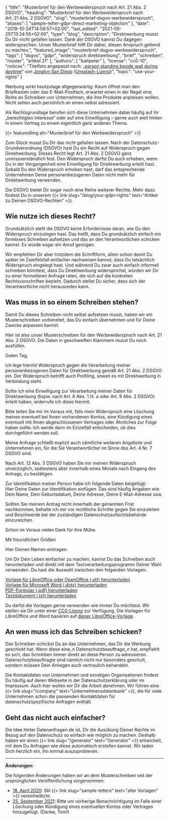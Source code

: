 {
    "title": "Musterbrief für den Werbewiderspruch nach Art. 21 Abs. 2 DSGVO",
    "heading": "Musterbrief für den Werbewiderspruch nach Art.&nbsp;21&nbsp;Abs.&nbsp;2&nbsp;DSGVO",
    "slug": "musterbrief-dsgvo-werbewiderspruch",
    "aliases": [ "sample-letter-gdpr-direct-marketing-objection" ],
    "date": "2019-10-24T14:59:57+02:00",
    "last_edited": "2021-09-25T13:24:55+02:00",
    "type": "blog",
    "description": "Direktwerbung musst Du Dir nicht gefallen lassen. Dank der DSGVO kannst Du dagegen widersprechen. Unser Musterbrief hilft Dir dabei, diesen Anspruch geltend zu machen.",
    "featured_image": "musterbrief-dsgvo-werbewiderspruch",
    "tags": [ "dsgvo", "gdpr", "widerspruch direktwerbung", "brief", "schreiben", "muster", "artikel 21" ],
    "authors": [ "baltpeter" ],
    "license": "cc0-10",
    "notices": "Titelfoto angepasst nach: „[person standing beside wall during daytime](https://unsplash.com/photos/ZO_tXe8Tinw)“ von [Jonalyn San Diego](https://unsplash.com/@sandiejo) ([Unsplash-Lizenz](https://unsplash.com/license))",
    "topic": "use-your-rights"
}

Werbung wirkt heutzutage allgegenwärtig: Kaum öffnet man den Briefkasten oder das E-Mail-Postfach, erwartet einen in der Regel eine Reihe an Schreiben von Unternehmen, die ihre Produkte anpreisen wollen. Nicht selten auch persönlich an einen selbst adressiert.

Als Rechtsgrundlage berufen sich diese Unternehmen dabei häufig auf ihr „berechtigtes Interesse“ oder auf eine Einwilligung – gerne auch weit hinten in einem Vertrag zu einem eigentlich ganz anderen Thema.

{{< featuredImg alt="Musterbrief für den Werbewiderspruch" >}}

Zum Glück musst Du Dir das nicht gefallen lassen. Nach der Datenschutz-Grundverordnung (DSGVO) hast Du ein Recht auf Widerspruch gegen Direktwerbung. Dieses Recht legt Art. 21 Abs. 2 DSGVO ganz unmissverständlich fest. Den Widerspruch darfst Du auch erheben, wenn Du in der Vergangenheit eine Einwilligung für Direktwerbung erteilt hast.  
Sobald Du den Widerspruch erhoben hast, darf das entsprechende Unternehmen Deine personenbezogenen Daten nicht mehr für Direktwerbung verwenden.

Die DSGVO bietet Dir sogar noch eine Reihe weiterer Rechte. Mehr dazu findest Du in unserem {{< link slug="/blog/your-gdpr-rights" text="Artikel zu Deinen DSGVO-Rechten" >}}.

## Wie nutze ich dieses Recht?

Grundsätzlich stellt die DSGVO keine Erfordernisse daran, wie Du den Widerspruch einzulegen hast. Das heißt, dass Du grundsätzlich einfach ein formloses Schreiben aufsetzen und das an den Verantwortlichen schicken kannst. Es würde sogar ein Anruf genügen.

Wir empfehlen Dir aber trotzdem die Schriftform, allein schon damit Du später im Zweifelsfall einfacher nachweisen kannst, dass Du tatsächlich Widerspruch eingelegt hast. Und während Du zwar auch einfach informell schreiben könntest, dass Du Direktwerbung widersprichst, würden wir Dir zu einer formelleren Anfrage raten, die sich auf die konkreten Rechtsvorschriften bezieht. Dadurch stellst Du sicher, dass sich der Verantwortliche nicht herausreden kann.

## Was muss in so einem Schreiben stehen?

Damit Du dieses Schreiben nicht selbst aufsetzen musst, haben wir ein Musterschreiben vorbereitet, das Du einfach übernehmen und für Deine Zwecke anpassen kannst.

Hier ist also unser Musterschreiben für den Werbewiderspruch nach Art. 21 Abs. 2 DSGVO. Die Daten in <span class="blog-letter-fill-in">geschweiften Klammern</span> musst Du noch ausfüllen.

<div class="blog-letter">
<p>Guten Tag,</p>

<p>ich lege hiermit Widerspruch gegen die Verarbeitung meiner personenbezogenen Daten für Direktwerbung gemäß Art. 21 Abs. 2 DSGVO ein. Der Widerspruch betrifft auch Profiling, soweit es mit Direktwerbung in Verbindung steht.</p>

<p>Sollte ich eine Einwilligung zur Verarbeitung meiner Daten für Direktwerbung (bspw. nach Art. 6 Abs. 1 lit. a oder Art. 9 Abs. 2 DSGVO) erteilt haben, widerrufe ich diese hiermit.</p>

<p>Bitte teilen Sie mir im Voraus mit, falls mein Widerspruch eine Löschung meines eventuell bei Ihnen vorhandenen Kontos, eine Kündigung eines eventuell mit Ihnen abgeschlossenen Vertrages oder Ähnliches zur Folge haben sollte. Ich werde dann im Einzelfall entscheiden, ob dies durchgeführt werden soll.</p>

<p>Meine Anfrage schließt explizit auch sämtliche weiteren Angebote und Unternehmen ein, für die Sie Verantwortlicher im Sinne des Art. 4 Nr. 7 DSGVO sind.</p>

<p>Nach Art. 12 Abs. 3 DSGVO haben Sie mir meinen Widerspruch unverzüglich, spätestens aber innerhalb eines Monats nach Eingang des Antrags, zu bestätigen.</p>

<p>Zur Identifikation meiner Person habe ich folgende Daten beigefügt:<br>
<span class="blog-letter-fill-in">Hier Deine Daten zur Identifikation einfügen. Das sind häufig Angaben wie Dein Name, Dein Geburtsdatum, Deine Adresse, Deine E-Mail-Adresse usw.</span></p>

<p>Sollten Sie meinem Antrag nicht innerhalb der genannten Frist nachkommen, behalte ich mir vor rechtliche Schritte gegen Sie einzuleiten und Beschwerde bei der zuständigen Datenschutzaufsichtsbehörde einzureichen.</p>

<p>Schon im Voraus vielen Dank für Ihre Mühe.</p>

<p>Mit freundlichen Grüßen</p>

<p><span class="blog-letter-fill-in">Hier Deinen Namen eintragen.</span></p>
</div>

Um Dir Dein Leben einfacher zu machen, kannst Du das Schreiben auch herunterladen und direkt mit dem Textverarbeitungsprogramm Deiner Wahl verwenden. Du hast die Auswahl zwischen den folgenden Vorlagen:

<a href="/downloads/musterschreiben-dsgvo-werbewiderspruch-datenanfragen.de.ott" class="button button-primary" style="margin-bottom: 10px;">Vorlage für LibreOffice oder OpenOffice (.ott) herunterladen</a><br>
<a href="/downloads/musterschreiben-dsgvo-werbewiderspruch-datenanfragen.de.dotx" class="button button-secondary" style="margin-bottom: 10px;">Vorlage für Microsoft Word (.dotx) herunterladen</a><br>
<a href="/downloads/musterschreiben-dsgvo-werbewiderspruch-datenanfragen.de.pdf" class="button button-secondary" style="margin-bottom: 10px;">PDF-Formular (.pdf) herunterladen</a><br>
<a href="/downloads/musterschreiben-dsgvo-werbewiderspruch-datenanfragen.de.txt" class="button button-secondary">Textdokument (.txt) herunterladen</a>

Du darfst die Vorlagen gerne verwenden wie immer Du möchtest. Wir stellen sie Dir unter einer [CC0-Lizenz](https://creativecommons.org/publicdomain/zero/1.0/) zur Verfügung. Die Vorlagen für LibreOffice und Word basieren auf [dieser LibreOffice-Vorlage](https://extensions.libreoffice.org/templates/geschaeftsbrief-din-5008-2011-b-a4-ib).

## An wen muss ich das Schreiben schicken?

Das Schreiben schickst Du an das Unternehmen, das Dir die Werbung geschickt hat. Wenn diese eine_n Datenschutzbeauftrage_n hat, empfiehlt es sich, das Schreiben immer direkt an diese Person zu adressieren. Datenschutzbeauftragte sind nämlich nicht nur besonders geschult, sondern müssen Dein Anliegen auch vertraulich behandeln.

Die Kontaktdaten von Unternehmen und sonstigen Organisationen findest Du häufig auf deren Webseite in der Datenschutzerklärung oder im Impressum. Auch hier wollen wir Dir die Arbeit abnehmen. Wir führen eine {{< link slug="/company" text="Unternehmensdatenbank" >}}, die für viele Unternehmen schon die passenden Kontaktdaten für datenschutzspezifische Anfragen enthält.

## Geht das nicht auch einfacher?

Die Idee hinter Datenanfragen.de ist, Dir die Ausübung Deiner Rechte im Bezug auf den Datenschutz so einfach wie möglich zu machen. Deshalb haben wir einen {{< link slug="/generator" text="Generator" >}} entwickelt, mit dem Du Anfragen wie diese automatisch erstellen kannst. Wir laden Dich herzlich ein, ihn einmal auszuprobieren.

---

**Änderungen:**

Die folgenden Änderungen haben wir an dem Musterschreiben seit der ursprünglichen Veröffentlichung vorgenommen:

* [18. April 2020](https://github.com/datenanfragen/data/pull/562/commits/3c31ea33425d8c53e27bebea98f7486bd6754be8#diff-0fbc22e0510c1148f28cd399109977fe): Stil {{< link slug="sample-letters" text="aller Vorlagen" >}} vereinheitlicht.
* [25. September 2021](https://github.com/datenanfragen/data/pull/1335/commits/a346ed73910392a57ee774ba7656ec3c835657f9#diff-1c5520812f65d3fdbe31f1042e855094e47b4e3699de3cff50bbdf49ca6dcb0e): Bitte um vorherige Benachrichtigung im Falle einer Löschung oder Kündigung eines eventuellen Kontos oder Vertrages hinzugefügt. (Danke, Tom!)
